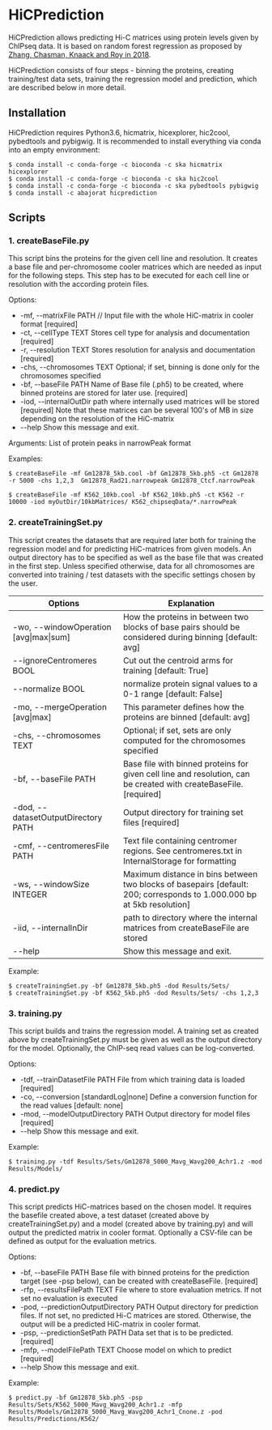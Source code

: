 # HiCPrediction
HiCPrediction allows predicting Hi-C matrices using protein levels given by ChIPseq data. 
It is based on random forest regression as proposed by [Zhang, Chasman, Knaack and Roy in 2018](http://dx.doi.org/10.1101/406322). 

HiCPrediction consists of four steps - binning the proteins, creating training/test data sets, training the regression model and prediction, which are described below in more detail. 


## Installation
HiCPrediction requires Python3.6, hicmatrix, hicexplorer, hic2cool, pybedtools and pybigwig.
It is recommended to install everything via conda into an empty environment:

```
$ conda install -c conda-forge -c bioconda -c ska hicmatrix hicexplorer
$ conda install -c conda-forge -c bioconda -c ska hic2cool
$ conda install -c conda-forge -c bioconda -c ska pybedtools pybigwig
$ conda install -c abajorat hicprediction
```
## Scripts

### 1. createBaseFile.py
This script bins the proteins for the given cell line and resolution.
It creates a base file and per-chromosome cooler matrices which are needed as input for the following steps. 
This step has to be executed for each cell line or resolution with the according protein files.

Options:
 * -mf, --matrixFile PATH  //  Input file with the whole HiC-matrix in cooler format   [required]
 * -ct, --cellType TEXT      Stores cell type for analysis and documentation
                            [required]
 * -r, --resolution TEXT     Stores resolution for analysis and documentation
                            [required]
 * -chs, --chromosomes TEXT  Optional; if set, binning is done only for the
                            chromosomes specified
 * -bf, --baseFile PATH      Name of Base file (.ph5) to be created, where binned proteins are                                  stored for later use. [required]
 * -iod, --internalOutDir   path where internally used matrices will be stored [required]
                            Note that these matrices can be several 100's of MB in size
                            depending on the resolution of the HiC-matrix
 * --help                    Show this message and exit.
  
Arguments: List of protein peaks in narrowPeak format

Examples:
```
$ createBaseFile -mf Gm12878_5kb.cool -bf Gm12878_5kb.ph5 -ct Gm12878 -r 5000 -chs 1,2,3  Gm12878_Rad21.narrowpeak Gm12878_Ctcf.narrowPeak

$ createBaseFile -mf K562_10kb.cool -bf K562_10kb.ph5 -ct K562 -r 10000 -iod myOutDir/10kbMatrices/ K562_chipseqData/*.narrowPeak

```
### 2. createTrainingSet.py
This script creates the datasets that are required later both for training the regression model and for predicting HiC-matrices from given models. An output directory has to be specified as well as the base file that was created in the first step. Unless specified otherwise, data for all chromosomes are converted into training / test datasets with the specific settings chosen by the user.

Options |  Explanation
------|-------
-wo, --windowOperation [avg\|max\|sum] | How the proteins in between two blocks of base pairs should be considered during binning [default: avg]
--ignoreCentromeres BOOL     |   Cut out the centroid arms for training [default: True]
--normalize BOOL             |   normalize protein signal values to a 0-1 range [default: False]
-mo, --mergeOperation [avg\|max] | This parameter defines how the proteins are binned [default: avg]
-chs, --chromosomes TEXT     |   Optional; if set, sets are only computed for the chromosomes specified
-bf, --baseFile PATH         |   Base file with binned proteins for given cell line and resolution, can be created with createBaseFile.  [required]
-dod, --datasetOutputDirectory PATH | Output directory for training set files [required]
-cmf, --centromeresFile PATH |  Text file containing centromer regions. See centromeres.txt in InternalStorage for formatting
-ws, --windowSize INTEGER     |  Maximum distance in bins between two blocks of basepairs [default: 200; corresponds to 1.000.000 bp at 5kb resolution]
-iid, --internalInDir | path to directory where the internal matrices from createBaseFile are stored
--help                         | Show this message and exit.

Example:
```
$ createTrainingSet.py -bf Gm12878_5kb.ph5 -dod Results/Sets/
$ createTrainingSet.py -bf K562_5kb.ph5 -dod Results/Sets/ -chs 1,2,3
```
### 3. training.py
This script builds and trains the regression model. A training set as created above by createTrainingSet.py must be given as well as the output directory for the model.
Optionally, the ChIP-seq read values can be log-converted.


Options:
 * -tdf, --trainDatasetFile PATH   File from which training data is loaded
                                  [required]
 * -co, --conversion [standardLog|none]
                                  Define a conversion function for the read
                                  values  [default: none]
 * -mod, --modelOutputDirectory PATH
                                  Output directory for model files  [required]
 * --help                          Show this message and exit.

Example:
```
$ training.py -tdf Results/Sets/Gm12878_5000_Mavg_Wavg200_Achr1.z -mod Results/Models/

```
### 4. predict.py
This script predicts HiC-matrices based on the chosen model. It requires the basefile created above, a test dataset (created above by createTrainingSet.py) and a model (created above by training.py) and will output the predicted matrix in cooler format.
Optionally a CSV-file can be defined as output for the evaluation metrics.

Options:
 * -bf, --baseFile PATH            Base file with binned proteins for the prediction target (see -psp below), can be created with createBaseFile.  [required]
 * -rfp, --resultsFilePath TEXT    File where to store evaluation metrics. If
                                  not set no evaluation is executed
 * -pod, --predictionOutputDirectory PATH
                                  Output directory for prediction files. If
                                  not set, no predicted Hi-C matrices are stored.
                                  Otherwise, the output will be a predicted HiC-matrix in cooler format.
 * -psp, --predictionSetPath PATH  Data set that is to be predicted.
                                  [required]
 * -mfp, --modelFilePath TEXT      Choose model on which to predict  [required]
 * --help                          Show this message and exit.

Example:
```
$ predict.py -bf Gm12878_5kb.ph5 -psp Results/Sets/K562_5000_Mavg_Wavg200_Achr1.z -mfp Results/Models/Gm12878_5000_Mavg_Wavg200_Achr1_Cnone.z -pod Results/Predictions/K562/
```
